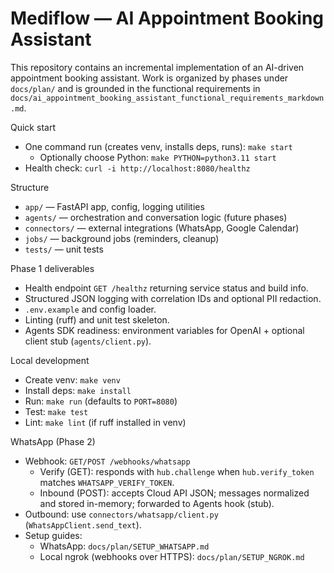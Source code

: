 # Mediflow — AI Appointment Booking Assistant

This repository contains an incremental implementation of an AI-driven appointment booking assistant. Work is organized by phases under `docs/plan/` and is grounded in the functional requirements in `docs/ai_appointment_booking_assistant_functional_requirements_markdown.md`.

Quick start
- One command run (creates venv, installs deps, runs): `make start`
  - Optionally choose Python: `make PYTHON=python3.11 start`
- Health check: `curl -i http://localhost:8080/healthz`

Structure
- `app/` — FastAPI app, config, logging utilities
- `agents/` — orchestration and conversation logic (future phases)
- `connectors/` — external integrations (WhatsApp, Google Calendar)
- `jobs/` — background jobs (reminders, cleanup)
- `tests/` — unit tests

Phase 1 deliverables
- Health endpoint `GET /healthz` returning service status and build info.
- Structured JSON logging with correlation IDs and optional PII redaction.
- `.env.example` and config loader.
- Linting (ruff) and unit test skeleton.
- Agents SDK readiness: environment variables for OpenAI + optional client stub (`agents/client.py`).

Local development
- Create venv: `make venv`
- Install deps: `make install`
- Run: `make run` (defaults to `PORT=8080`)
- Test: `make test`
- Lint: `make lint` (if ruff installed in venv)

WhatsApp (Phase 2)
- Webhook: `GET/POST /webhooks/whatsapp`
  - Verify (GET): responds with `hub.challenge` when `hub.verify_token` matches `WHATSAPP_VERIFY_TOKEN`.
  - Inbound (POST): accepts Cloud API JSON; messages normalized and stored in-memory; forwarded to Agents hook (stub).
- Outbound: use `connectors/whatsapp/client.py` (`WhatsAppClient.send_text`).
- Setup guides:
  - WhatsApp: `docs/plan/SETUP_WHATSAPP.md`
  - Local ngrok (webhooks over HTTPS): `docs/plan/SETUP_NGROK.md`

